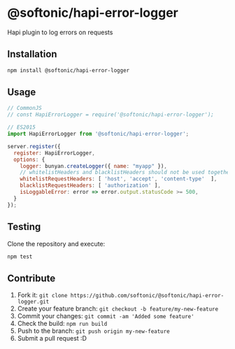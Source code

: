 # @softonic/hapi-error-logger

Hapi plugin to log errors on requests

## Installation

```bash
npm install @softonic/hapi-error-logger
```

## Usage

```js
// CommonJS
// const HapiErrorLogger = require('@softonic/hapi-error-logger');

// ES2015
import HapiErrorLogger from '@softonic/hapi-error-logger';

server.register({
  register: HapiErrorLogger,
  options: {
    logger: bunyan.createLogger({ name: "myapp" }),
    // whitelistHeaders and blacklistHeaders should not be used together
    whitelistRequestHeaders: [ 'host', 'accept', 'content-type'  ],
    blacklistRequestHeaders: [ 'authorization' ],
    isLoggableError: error => error.output.statusCode >= 500,
  }
});
```

## Testing

Clone the repository and execute:

```bash
npm test
```

## Contribute

1. Fork it: `git clone https://github.com/softonic/@softonic/hapi-error-logger.git`
2. Create your feature branch: `git checkout -b feature/my-new-feature`
3. Commit your changes: `git commit -am 'Added some feature'`
4. Check the build: `npm run build`
4. Push to the branch: `git push origin my-new-feature`
5. Submit a pull request :D
